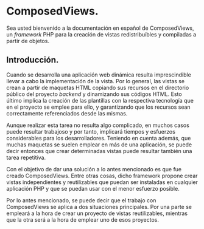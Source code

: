 
# ComposedViews.

Sea usted bienvenido a la documentación en español de ComposedViews, un *framework* PHP para la creación de vistas redistribuíbles y compiladas a partir de objetos.

## Introducción.

Cuando se desarrolla una aplicación web dinámica resulta imprescindible llevar a cabo la implementación de la vista. Por lo general, las vistas se crean a partir de maquetas HTML copiando sus recursos en el directorio público del proyecto *backend* y dinamizando sus códigos HTML. Esto último implica la creación de las plantillas con la respectiva tecnología que en el proyecto se emplee para ello, y garantizando que los recursos sean correctamente referenciados desde las mismas.

Aunque realizar esta tarea no resulta algo complicado, en muchos casos puede resultar trabajoso y por tanto, implicará tiempos y esfuerzos considerables para los desarrolladores. Teniendo en cuenta además, que muchas maquetas se suelen emplear en más de una aplicación, se puede decir entonces que crear determinadas vistas puede resultar también una tarea repetitiva.

Con el objetivo de dar una solución a lo antes mencionado es que fue creado ComposedViews. Entre otras cosas, dicho framework propone crear vistas independientes y reutilizables que puedan ser instaladas en cualquier aplicación PHP y que se puedan usar con el menor esfuerzo posible.

Por lo antes mencionado, se puede decir que el trabajo con ComposedViews se aplica a dos situaciones principales. Por una parte se empleará a la hora de crear un proyecto de vistas reutilizables, mientras que la otra será a la hora de emplear uno de esos proyectos.

